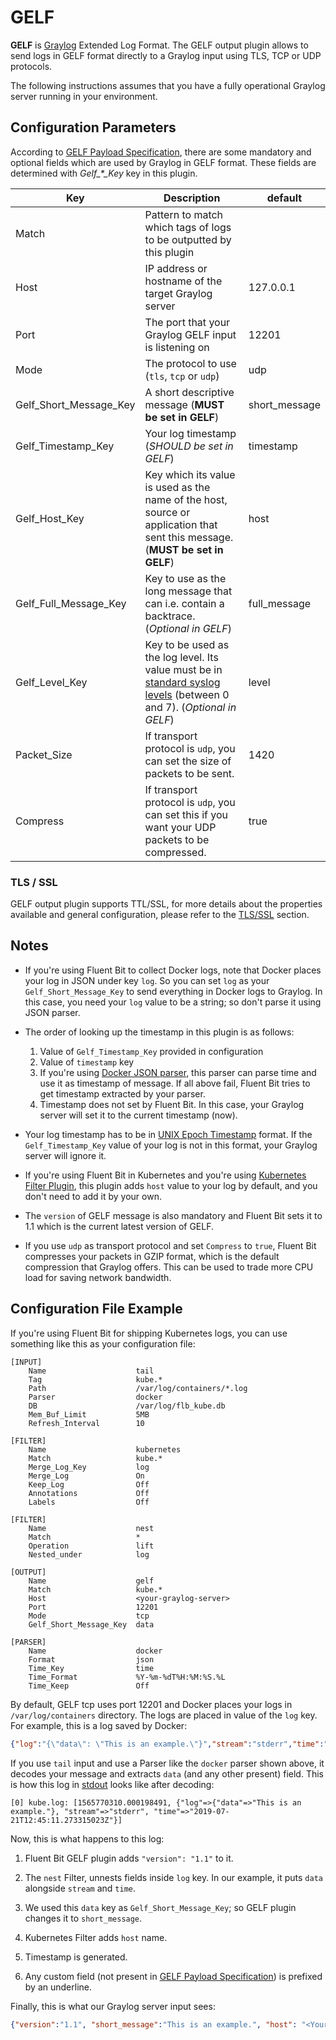 # GELF

**GELF** is [Graylog](https://www.graylog.org/) Extended Log Format. The GELF output plugin allows to send logs in GELF format directly to a Graylog input using TLS, TCP or UDP protocols.

The following instructions assumes that you have a fully operational Graylog server running in your environment.

## Configuration Parameters

According to [GELF Payload Specification](https://docs.graylog.org/en/latest/pages/gelf.html#gelf-payload-specification), there are some mandatory and optional fields which are used by Graylog in GELF format. These fields are determined with _Gelf\_*\_Key_ key in this plugin.

| Key         | Description          | default           |
|-------------|----------------------|-------------------|
| Match       | Pattern to match which tags of logs to be outputted by this plugin |   |
| Host        | IP address or hostname of the target Graylog server | 127.0.0.1 |
| Port        | The port that your Graylog GELF input is listening on | 12201 |
| Mode        | The protocol to use (`tls`, `tcp` or `udp`) | udp |
| Gelf_Short_Message_Key  | A short descriptive message (**MUST be set in GELF**) | short_message |
| Gelf_Timestamp_Key | Your log timestamp (_SHOULD be set in GELF_) |timestamp |
| Gelf_Host_Key | Key which its value is used as the name of the host, source or application that sent this message. (**MUST be set in GELF**) | host |
| Gelf_Full_Message_Key | Key to use as the long message that can i.e. contain a backtrace. (_Optional in GELF_) | full_message |
| Gelf_Level_Key     | Key to be used as the log level. Its value must be in [standard syslog levels](https://en.wikipedia.org/wiki/Syslog#Severity_level) (between 0 and 7). (_Optional in GELF_) | level |
| Packet_Size | If transport protocol is `udp`, you can set the size of packets to be sent. | 1420 |
| Compress | If transport protocol is `udp`, you can set this if you want your UDP packets to be compressed. | true |

### TLS / SSL

GELF output plugin supports TTL/SSL, for more details about the properties available and general configuration, please refer to the [TLS/SSL](../configuration/tls_ssl.md) section.

## Notes

* If you're using Fluent Bit to collect Docker logs, note that Docker places your log in JSON under key `log`. So you can set `log` as your `Gelf_Short_Message_Key` to send everything in Docker logs to Graylog. In this case, you need your `log` value to be a string; so don't parse it using JSON parser.

* The order of looking up the timestamp in this plugin is as follows:

  1. Value of `Gelf_Timestamp_Key` provided in configuration
  2. Value of `timestamp` key
  3. If you're using [Docker JSON parser](https://docs.fluentbit.io/manual/v/1.2/parser/json), this parser can parse time and use it as timestamp of message. If all above fail, Fluent Bit tries to get timestamp extracted by your parser.
  4. Timestamp does not set by Fluent Bit. In this case, your Graylog server will set it to the current timestamp (now).

* Your log timestamp has to be in [UNIX Epoch Timestamp](https://en.wikipedia.org/wiki/Unix_time) format. If the `Gelf_Timestamp_Key` value of your log is not in this format, your Graylog server will ignore it.

* If you're using Fluent Bit in Kubernetes and you're using [Kubernetes Filter Plugin](https://docs.fluentbit.io/manual/v/1.2/filter/kubernetes), this plugin adds `host` value to your log by default, and you don't need to add it by your own.

* The `version` of GELF message is also mandatory and Fluent Bit sets it to 1.1 which is the current latest version of GELF.

* If you use `udp` as transport protocol and set `Compress` to `true`, Fluent Bit compresses your packets in GZIP format, which is the default compression that Graylog offers. This can be used to trade more CPU load for saving network bandwidth.

## Configuration File Example

If you're using Fluent Bit for shipping Kubernetes logs, you can use something like this as your configuration file:

```text
[INPUT]
    Name                    tail
    Tag                     kube.*
    Path                    /var/log/containers/*.log
    Parser                  docker
    DB                      /var/log/flb_kube.db
    Mem_Buf_Limit           5MB
    Refresh_Interval        10

[FILTER]
    Name                    kubernetes
    Match                   kube.*
    Merge_Log_Key           log
    Merge_Log               On
    Keep_Log                Off
    Annotations             Off
    Labels                  Off

[FILTER]
    Name                    nest
    Match                   *
    Operation               lift
    Nested_under            log

[OUTPUT]
    Name                    gelf
    Match                   kube.*
    Host                    <your-graylog-server>
    Port                    12201
    Mode                    tcp
    Gelf_Short_Message_Key  data

[PARSER]
    Name                    docker
    Format                  json
    Time_Key                time
    Time_Format             %Y-%m-%dT%H:%M:%S.%L
    Time_Keep               Off
```

By default, GELF tcp uses port 12201 and Docker places your logs in `/var/log/containers` directory. The logs are placed in value of the `log` key. For example, this is a log saved by Docker:
```JSON
{"log":"{\"data\": \"This is an example.\"}","stream":"stderr","time":"2019-07-21T12:45:11.273315023Z"}
```

If you use `tail` input and use a Parser like the `docker` parser shown above, it decodes your message and extracts `data` (and any other present) field. This is how this log in [stdout](stdout.md) looks like after decoding:

```text
[0] kube.log: [1565770310.000198491, {"log"=>{"data"=>"This is an example."}, "stream"=>"stderr", "time"=>"2019-07-21T12:45:11.273315023Z"}]
```

Now, this is what happens to this log:

1. Fluent Bit GELF plugin adds `"version": "1.1"` to it.

2. The `nest` Filter, unnests fields inside `log` key. In our example, it puts `data` alongside `stream` and `time`.

3. We used this `data` key as `Gelf_Short_Message_Key`; so GELF plugin changes it to `short_message`.

4. Kubernetes Filter adds `host` name.

5. Timestamp is generated.

6. Any custom field (not present in [GELF Payload Specification](https://docs.graylog.org/en/latest/pages/gelf.html#gelf-payload-specification)) is prefixed by an underline.

Finally, this is what our Graylog server input sees:

```JSON
{"version":"1.1", "short_message":"This is an example.", "host": "<Your Node Name>", "_stream":"stderr", "timestamp":1565770310.000199}
```
